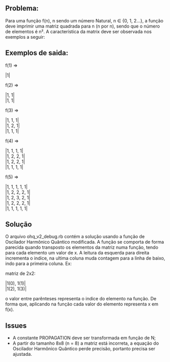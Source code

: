 ## Problema:

Para uma função f(n), n sendo um número Natural, n ∈ {0, 1, 2...}, a função deve imprimir uma matriz quadrada para n (n por n), 
sendo que o número de elementos é n². A característica da matrix deve ser observada nos exemplos a seguir:

## Exemplos de saida: 

f(1) =>

|1|

f(2) => 

|1, 1|  
|1, 1|
 
f(3) =>

|1, 1, 1|  
|1, 2, 1|  
|1, 1, 1|

f(4) =>

|1, 1, 1, 1|  
|1, 2, 2, 1|  
|1, 2, 2, 1|  
|1, 1, 1, 1|

f(5) =>

|1, 1, 1, 1, 1|  
|1, 2, 2, 2, 1|  
|1, 2, 3, 2, 1|  
|1, 2, 2, 2, 1|  
|1, 1, 1, 1, 1|

## Solução

O arquivo ohq_v2_debug.rb contém a solução usando a função de Oscilador Harmônico Quântico modificada. A função se comporta
de forma parecida quando transposto os elementos da matriz numa função, tendo para cada elemento um valor de x. A leitura da
esquerda para direita incrementa o indice, na ultima coluna muda contagem para a linha de baixo, indo para a primeira coluna.
Ex: 

matriz de 2x2:

|1(0), 1(1)|  
|1(2), 1(3)|

o valor entre parênteses representa o indice do elemento na função. De forma que, aplicando na função cada valor do elemento 
representa x em f(x).


## Issues
- A constante PROPAGATION deve ser transformada em função de N;
- A partir do tamanho 8x8 (n = 8) a matriz está incorreta, a equação do Oscilador Harmônico Quântico perde precisão, portanto precisa ser ajustada.
